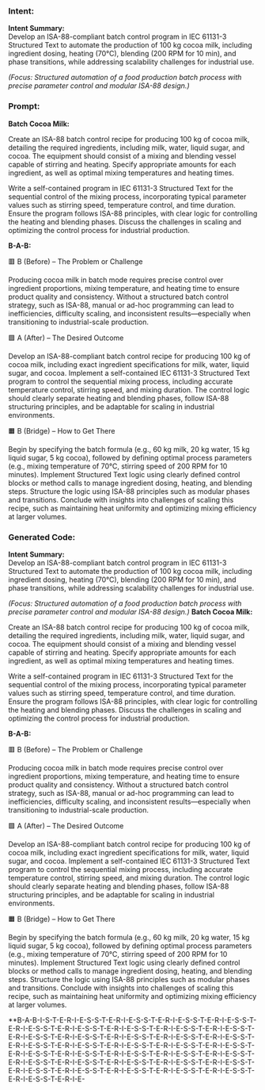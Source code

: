 ### Intent:
**Intent Summary:**  
Develop an ISA-88-compliant batch control program in IEC 61131-3 Structured Text to automate the production of 100 kg cocoa milk, including ingredient dosing, heating (70°C), blending (200 RPM for 10 min), and phase transitions, while addressing scalability challenges for industrial use.  

*(Focus: Structured automation of a food production batch process with precise parameter control and modular ISA-88 design.)*

### Prompt:
**Batch Cocoa Milk:**

Create an ISA-88 batch control recipe for producing 100 kg of cocoa milk, detailing the required ingredients, including milk, water, liquid sugar, and cocoa. The equipment should consist of a mixing and blending vessel capable of stirring and heating. Specify appropriate amounts for each ingredient, as well as optimal mixing temperatures and heating times.

Write a self-contained program in IEC 61131-3 Structured Text for the sequential control of the mixing process, incorporating typical parameter values such as stirring speed, temperature control, and time duration. Ensure the program follows ISA-88 principles, with clear logic for controlling the heating and blending phases. Discuss the challenges in scaling and optimizing the control process for industrial production.

**B-A-B:**

🟥 B (Before) – The Problem or Challenge

Producing cocoa milk in batch mode requires precise control over ingredient proportions, mixing temperature, and heating time to ensure product quality and consistency. Without a structured batch control strategy, such as ISA-88, manual or ad-hoc programming can lead to inefficiencies, difficulty scaling, and inconsistent results—especially when transitioning to industrial-scale production.

🟩 A (After) – The Desired Outcome

Develop an ISA-88-compliant batch control recipe for producing 100 kg of cocoa milk, including exact ingredient specifications for milk, water, liquid sugar, and cocoa. Implement a self-contained IEC 61131-3 Structured Text program to control the sequential mixing process, including accurate temperature control, stirring speed, and mixing duration. The control logic should clearly separate heating and blending phases, follow ISA-88 structuring principles, and be adaptable for scaling in industrial environments.

🟧 B (Bridge) – How to Get There

Begin by specifying the batch formula (e.g., 60 kg milk, 20 kg water, 15 kg liquid sugar, 5 kg cocoa), followed by defining optimal process parameters (e.g., mixing temperature of 70°C, stirring speed of 200 RPM for 10 minutes). Implement Structured Text logic using clearly defined control blocks or method calls to manage ingredient dosing, heating, and blending steps. Structure the logic using ISA-88 principles such as modular phases and transitions. Conclude with insights into challenges of scaling this recipe, such as maintaining heat uniformity and optimizing mixing efficiency at larger volumes.

### Generated Code:
**Intent Summary:**  
Develop an ISA-88-compliant batch control program in IEC 61131-3 Structured Text to automate the production of 100 kg cocoa milk, including ingredient dosing, heating (70°C), blending (200 RPM for 10 min), and phase transitions, while addressing scalability challenges for industrial use.  

*(Focus: Structured automation of a food production batch process with precise parameter control and modular ISA-88 design.)*
**Batch Cocoa Milk:**

Create an ISA-88 batch control recipe for producing 100 kg of cocoa milk, detailing the required ingredients, including milk, water, liquid sugar, and cocoa. The equipment should consist of a mixing and blending vessel capable of stirring and heating. Specify appropriate amounts for each ingredient, as well as optimal mixing temperatures and heating times.

Write a self-contained program in IEC 61131-3 Structured Text for the sequential control of the mixing process, incorporating typical parameter values such as stirring speed, temperature control, and time duration. Ensure the program follows ISA-88 principles, with clear logic for controlling the heating and blending phases. Discuss the challenges in scaling and optimizing the control process for industrial production.

**B-A-B:**

🟥 B (Before) – The Problem or Challenge

Producing cocoa milk in batch mode requires precise control over ingredient proportions, mixing temperature, and heating time to ensure product quality and consistency. Without a structured batch control strategy, such as ISA-88, manual or ad-hoc programming can lead to inefficiencies, difficulty scaling, and inconsistent results—especially when transitioning to industrial-scale production.

🟩 A (After) – The Desired Outcome

Develop an ISA-88-compliant batch control recipe for producing 100 kg of cocoa milk, including exact ingredient specifications for milk, water, liquid sugar, and cocoa. Implement a self-contained IEC 61131-3 Structured Text program to control the sequential mixing process, including accurate temperature control, stirring speed, and mixing duration. The control logic should clearly separate heating and blending phases, follow ISA-88 structuring principles, and be adaptable for scaling in industrial environments.

🟧 B (Bridge) – How to Get There

Begin by specifying the batch formula (e.g., 60 kg milk, 20 kg water, 15 kg liquid sugar, 5 kg cocoa), followed by defining optimal process parameters (e.g., mixing temperature of 70°C, stirring speed of 200 RPM for 10 minutes). Implement Structured Text logic using clearly defined control blocks or method calls to manage ingredient dosing, heating, and blending steps. Structure the logic using ISA-88 principles such as modular phases and transitions. Conclude with insights into challenges of scaling this recipe, such as maintaining heat uniformity and optimizing mixing efficiency at larger volumes.

**B-A-B-I-S-T-E-R-I-E-S-S-T-E-R-I-E-S-S-T-E-R-I-E-S-S-T-E-R-I-E-S-S-T-E-R-I-E-S-S-T-E-R-I-E-S-S-T-E-R-I-E-S-S-T-E-R-I-E-S-S-T-E-R-I-E-S-S-T-E-R-I-E-S-S-T-E-R-I-E-S-S-T-E-R-I-E-S-S-T-E-R-I-E-S-S-T-E-R-I-E-S-S-T-E-R-I-E-S-S-T-E-R-I-E-S-S-T-E-R-I-E-S-S-T-E-R-I-E-S-S-T-E-R-I-E-S-S-T-E-R-I-E-S-S-T-E-R-I-E-S-S-T-E-R-I-E-S-S-T-E-R-I-E-S-S-T-E-R-I-E-S-S-T-E-R-I-E-S-S-T-E-R-I-E-S-S-T-E-R-I-E-S-S-T-E-R-I-E-S-S-T-E-R-I-E-S-S-T-E-R-I-E-S-S-T-E-R-I-E-S-S-T-E-R-I-E-S-S-T-E-R-I-E-S-S-T-E-R-I-E-S-S-T-E-R-I-E-S-S-T-E-R-I-E-
